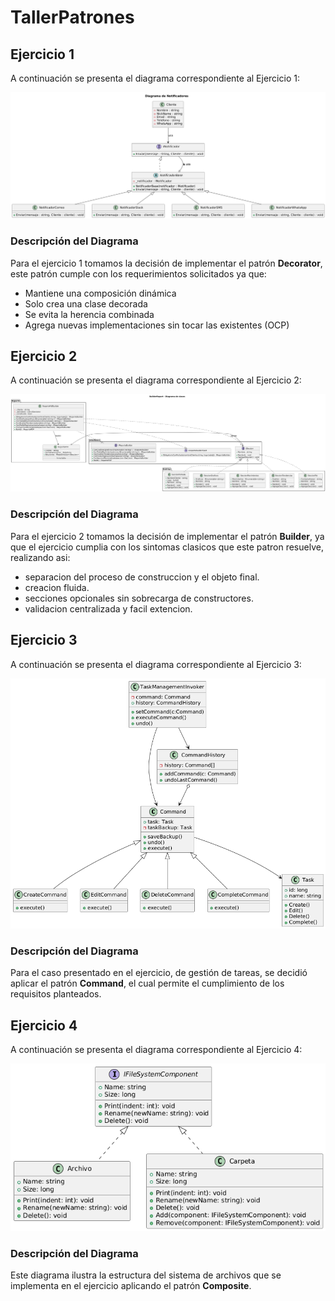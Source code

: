 # TallerPatrones

## Ejercicio 1

A continuación se presenta el diagrama correspondiente al Ejercicio 1:

![Diagrama de Ejercicio 1](Diagramas/Ejercicio1.png)

### Descripción del Diagrama

Para el ejercicio 1 tomamos la decisión de implementar el patrón **Decorator**, este patrón cumple con los requerimientos solicitados ya que:

- Mantiene una composición dinámica
- Solo crea una clase decorada
- Se evita la herencia combinada
- Agrega nuevas implementaciones sin tocar las existentes (OCP)

## Ejercicio 2

A continuación se presenta el diagrama correspondiente al Ejercicio 2:

![Diagrama de Ejercicio 2](Diagramas/Ejercicio2.png)

### Descripción del Diagrama

Para el ejercicio 2 tomamos la decisión de implementar el patrón **Builder**, ya que el ejercicio cumplia con los sintomas clasicos que este patron resuelve,
realizando asi:

- separacion del proceso de construccion y el objeto final.
- creacion fluida.
- secciones opcionales sin sobrecarga de constructores.
- validacion centralizada y facil extencion.

## Ejercicio 3

A continuación se presenta el diagrama correspondiente al Ejercicio 3:

![Diagrama de Ejercicio 3](Diagramas/Ejercicio3.v2.png)

### Descripción del Diagrama

Para el caso presentado en el ejercicio, de gestión de tareas, se decidió aplicar el patrón **Command**, el cual permite el cumplimiento de los requisitos planteados.

## Ejercicio 4

A continuación se presenta el diagrama correspondiente al Ejercicio 4:

![Diagrama de Ejercicio 4](Diagramas/Ejercicio4.png)

### Descripción del Diagrama

Este diagrama ilustra la estructura del sistema de archivos que se implementa en el ejercicio aplicando el patrón **Composite**.

